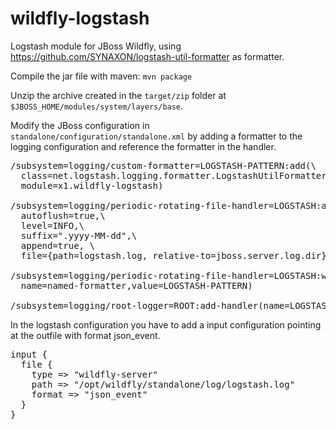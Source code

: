 wildfly-logstash
================

Logstash module for JBoss Wildfly, using https://github.com/SYNAXON/logstash-util-formatter as formatter.

Compile the jar file with maven: `mvn package`

Unzip the archive created in the `target/zip` folder at `$JBOSS_HOME/modules/system/layers/base`.

Modify the JBoss configuration in `standalone/configuration/standalone.xml` by adding a formatter to the logging configuration and reference the formatter in the handler.

<pre>
/subsystem=logging/custom-formatter=LOGSTASH-PATTERN:add(\
  class=net.logstash.logging.formatter.LogstashUtilFormatter,\
  module=x1.wildfly-logstash)

/subsystem=logging/periodic-rotating-file-handler=LOGSTASH:add(\
  autoflush=true,\ 
  level=INFO,\ 
  suffix=".yyyy-MM-dd",\ 
  append=true, \
  file={path=logstash.log, relative-to=jboss.server.log.dir})

/subsystem=logging/periodic-rotating-file-handler=LOGSTASH:write-attribute(\
  name=named-formatter,value=LOGSTASH-PATTERN)

/subsystem=logging/root-logger=ROOT:add-handler(name=LOGSTASH)
</pre>

In the logstash configuration you have to add a input configuration pointing at the outfile with format json_event.

<pre>
input {
  file {
    type => "wildfly-server"
    path => "/opt/wildfly/standalone/log/logstash.log"
    format => "json_event"
  }
}
</pre>
